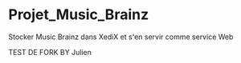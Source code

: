 Projet_Music_Brainz
===================

Stocker Music Brainz dans XediX et s'en servir comme service Web


TEST DE FORK BY Julien